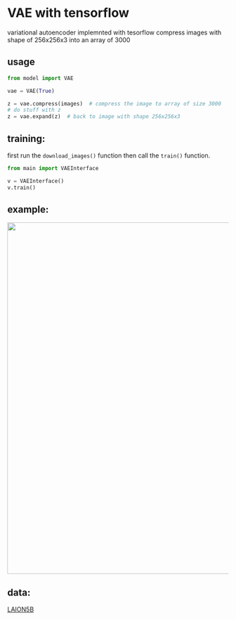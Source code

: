 # VAE with tensorflow

variational autoencoder implemnted with tesorflow compress images with shape of 256x256x3 into an array of 3000

## usage

```python
from model import VAE

vae = VAE(True)

z = vae.compress(images)  # compress the image to array of size 3000
# do stuff with z
z = vae.expand(z)  # back to image with shape 256x256x3

```

## training:

first run the `download_images()` function
then call the `train()` function.

```python
from main import VAEInterface

v = VAEInterface()
v.train()
```

## example:

<p align="left">
  <img width="800" src="https://github.com/matan-chan/ddim-cars/blob/main/!output_images/generated_plot_epoch-150000.png?raw=true">
</p>

## data:

[LAION5B][website]


[website]: https://laion.ai/blog/laion-5b/